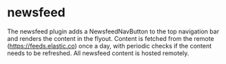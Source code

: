 # newsfeed

The newsfeed plugin adds a NewsfeedNavButton to the top navigation bar and renders the content in the flyout.
Content is fetched from the remote (https://feeds.elastic.co) once a day, with periodic checks if the content needs to be refreshed. All newsfeed content is hosted remotely.

